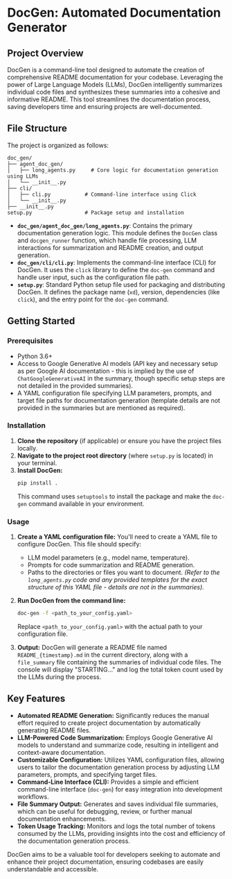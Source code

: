 # DocGen: Automated Documentation Generator

## Project Overview

DocGen is a command-line tool designed to automate the creation of comprehensive README documentation for your codebase. Leveraging the power of Large Language Models (LLMs), DocGen intelligently summarizes individual code files and synthesizes these summaries into a cohesive and informative README. This tool streamlines the documentation process, saving developers time and ensuring projects are well-documented.

## File Structure

The project is organized as follows:

```
doc_gen/
├── agent_doc_gen/
│   ├── long_agents.py     # Core logic for documentation generation using LLMs
│   └── __init__.py
├── cli/
│   ├── cli.py           # Command-line interface using Click
│   └── __init__.py
├── __init__.py
setup.py                 # Package setup and installation
```

- **`doc_gen/agent_doc_gen/long_agents.py`**:  Contains the primary documentation generation logic. This module defines the `DocGen` class and `docgen_runner` function, which handle file processing, LLM interactions for summarization and README creation, and output generation.
- **`doc_gen/cli/cli.py`**: Implements the command-line interface (CLI) for DocGen. It uses the `click` library to define the `doc-gen` command and handle user input, such as the configuration file path.
- **`setup.py`**:  Standard Python setup file used for packaging and distributing DocGen. It defines the package name (`xd`), version, dependencies (like `click`), and the entry point for the `doc-gen` command.

## Getting Started

### Prerequisites

- Python 3.6+
- Access to Google Generative AI models (API key and necessary setup as per Google AI documentation - this is implied by the use of `ChatGoogleGenerativeAI` in the summary, though specific setup steps are not detailed in the provided summaries).
- A YAML configuration file specifying LLM parameters, prompts, and target file paths for documentation generation (template details are not provided in the summaries but are mentioned as required).

### Installation

1.  **Clone the repository** (if applicable) or ensure you have the project files locally.
2.  **Navigate to the project root directory** (where `setup.py` is located) in your terminal.
3.  **Install DocGen:**
    ```bash
    pip install .
    ```
    This command uses `setuptools` to install the package and make the `doc-gen` command available in your environment.

### Usage

1.  **Create a YAML configuration file:**  You'll need to create a YAML file to configure DocGen. This file should specify:
    -   LLM model parameters (e.g., model name, temperature).
    -   Prompts for code summarization and README generation.
    -   Paths to the directories or files you want to document.
    *(Refer to the `long_agents.py` code and any provided templates for the exact structure of this YAML file - details are not in the summaries).*

2.  **Run DocGen from the command line:**
    ```bash
    doc-gen -f <path_to_your_config.yaml>
    ```
    Replace `<path_to_your_config.yaml>` with the actual path to your configuration file.

3.  **Output:** DocGen will generate a README file named `README_{timestamp}.md` in the current directory, along with a `file_summary` file containing the summaries of individual code files. The console will display "STARTING..." and log the total token count used by the LLMs during the process.

## Key Features

- **Automated README Generation:**  Significantly reduces the manual effort required to create project documentation by automatically generating README files.
- **LLM-Powered Code Summarization:** Employs Google Generative AI models to understand and summarize code, resulting in intelligent and context-aware documentation.
- **Customizable Configuration:**  Utilizes YAML configuration files, allowing users to tailor the documentation generation process by adjusting LLM parameters, prompts, and specifying target files.
- **Command-Line Interface (CLI):** Provides a simple and efficient command-line interface (`doc-gen`) for easy integration into development workflows.
- **File Summary Output:** Generates and saves individual file summaries, which can be useful for debugging, review, or further manual documentation enhancements.
- **Token Usage Tracking:**  Monitors and logs the total number of tokens consumed by the LLMs, providing insights into the cost and efficiency of the documentation generation process.

DocGen aims to be a valuable tool for developers seeking to automate and enhance their project documentation, ensuring codebases are easily understandable and accessible.